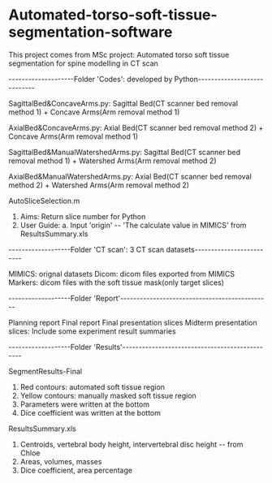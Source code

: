 # Automated-torso-soft-tissue-segmentation-software
This project comes from MSc project: Automated torso soft tissue segmentation for spine modelling in CT scan

--------------------Folder 'Codes': developed by Python----------------------------

SagittalBed&ConcaveArms.py: 
Sagittal Bed(CT scanner bed removal method 1) + Concave Arms(Arm removal method 1)

AxialBed&ConcaveArms.py:
Axial Bed(CT scanner bed removal method 2) + Concave Arms(Arm removal method 1)

SagittalBed&ManualWatershedArms.py: 
Sagittal Bed(CT scanner bed removal method 1) + Watershed Arms(Arm removal method 2)

AxialBed&ManualWatershedArms.py: 
Axial Bed(CT scanner bed removal method 2) + Watershed Arms(Arm removal method 2)

AutoSliceSelection.m
1. Aims: Return slice number for Python
2. User Guide:
    a. Input 'origin' -- 'The calculate value in MIMICS' from ResultsSummary.xls
    
-------------------Folder 'CT scan': 3 CT scan datasets-------------------------

MIMICS: orignal datasets
Dicom: dicom files exported from MIMICS
Markers: dicom files with the soft tissue mask(only target slices)

-------------------Folder 'Report'----------------------------------------------

Planning report
Final report
Final presentation slices
Midterm presentation slices: Include some experiment  result summaries

-------------------Folder 'Results'-----------------------------------------------

SegmentResults-Final
1. Red contours: automated soft tissue region
2. Yellow contours: manually masked soft tissue region
3. Parameters were written at the bottom
4. Dice coefficient was written at the bottom

ResultsSummary.xls
1. Centroids, vertebral body height, intervertebral disc height -- from Chloe
2. Areas, volumes, masses
3. Dice coefficient, area percentage

